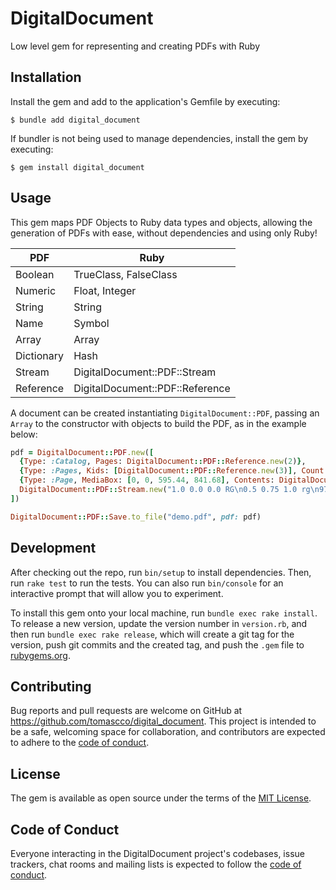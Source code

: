 # DigitalDocument

Low level gem for representing and creating PDFs with Ruby

## Installation

Install the gem and add to the application's Gemfile by executing:

    $ bundle add digital_document

If bundler is not being used to manage dependencies, install the gem by executing:

    $ gem install digital_document

## Usage

This gem maps PDF Objects to Ruby data types and objects, allowing the generation
of PDFs with ease, without dependencies and using only Ruby!

| PDF        | Ruby                            |
|------------|---------------------------------|
| Boolean    | TrueClass, FalseClass           |
| Numeric    | Float, Integer                  |
| String     | String                          |
| Name       | Symbol                          |
| Array      | Array                           |
| Dictionary | Hash                            |
| Stream     | DigitalDocument::PDF::Stream    |
| Reference  | DigitalDocument::PDF::Reference |


A document can be created instantiating `DigitalDocument::PDF`, passing an `Array`
to the constructor with objects to build the PDF, as in the example below:

```ruby
pdf = DigitalDocument::PDF.new([
  {Type: :Catalog, Pages: DigitalDocument::PDF::Reference.new(2)},
  {Type: :Pages, Kids: [DigitalDocument::PDF::Reference.new(3)], Count: 1},
  {Type: :Page, MediaBox: [0, 0, 595.44, 841.68], Contents: DigitalDocument::PDF::Reference.new(4)},
  DigitalDocument::PDF::Stream.new("1.0 0.0 0.0 RG\n0.5 0.75 1.0 rg\n97.72 220.84 400 400 re\nB"),
])

DigitalDocument::PDF::Save.to_file("demo.pdf", pdf: pdf)
```

## Development

After checking out the repo, run `bin/setup` to install dependencies. Then, run `rake test` to run the tests. You can also run `bin/console` for an interactive prompt that will allow you to experiment.

To install this gem onto your local machine, run `bundle exec rake install`. To release a new version, update the version number in `version.rb`, and then run `bundle exec rake release`, which will create a git tag for the version, push git commits and the created tag, and push the `.gem` file to [rubygems.org](https://rubygems.org).

## Contributing

Bug reports and pull requests are welcome on GitHub at https://github.com/tomascco/digital_document. This project is intended to be a safe, welcoming space for collaboration, and contributors are expected to adhere to the [code of conduct](https://github.com/tomascco/digital_document/blob/main/CODE_OF_CONDUCT.md).

## License

The gem is available as open source under the terms of the [MIT License](https://opensource.org/licenses/MIT).

## Code of Conduct

Everyone interacting in the DigitalDocument project's codebases, issue trackers, chat rooms and mailing lists is expected to follow the [code of conduct](https://github.com/tomascco/digital_document/blob/main/CODE_OF_CONDUCT.md).

